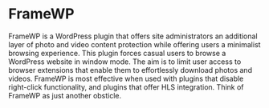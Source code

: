 # FrameWP
FrameWP is a WordPress plugin that offers site administrators an additional layer of photo and video content protection while offering users a minimalist browsing experience. This plugin forces casual users to browse a WordPress website in window mode. The aim is to limit user access to browser extensions that enable them to effortlessly download photos and videos. FrameWP is most effective when used with plugins that disable right-click functionality, and plugins that offer HLS integration. Think of FrameWP as just another obsticle.
